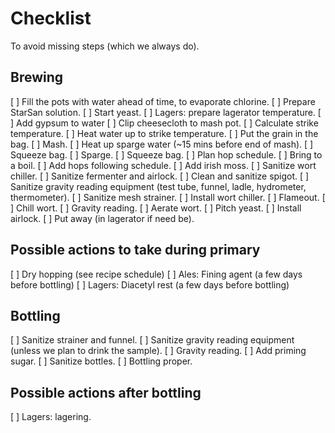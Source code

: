 # Checklist

To avoid missing steps (which we always do).

## Brewing
[ ] Fill the pots with water ahead of time, to evaporate chlorine.
[ ] Prepare StarSan solution.
[ ] Start yeast.
[ ] Lagers: prepare lagerator temperature.
[ ] Add gypsum to water
[ ] Clip cheesecloth to mash pot.
[ ] Calculate strike temperature.
[ ] Heat water up to strike temperature.
[ ] Put the grain in the bag.
[ ] Mash.
[ ] Heat up sparge water (~15 mins before end of mash).
[ ] Squeeze bag.
[ ] Sparge.
[ ] Squeeze bag.
[ ] Plan hop schedule.
[ ] Bring to a boil.
[ ] Add hops following schedule.
[ ] Add irish moss.
[ ] Sanitize wort chiller.
[ ] Sanitize fermenter and airlock.
[ ] Clean and sanitize spigot.
[ ] Sanitize gravity reading equipment (test tube, funnel, ladle, hydrometer, thermometer).
[ ] Sanitize mesh strainer.
[ ] Install wort chiller.
[ ] Flameout.
[ ] Chill wort.
[ ] Gravity reading.
[ ] Aerate wort.
[ ] Pitch yeast.
[ ] Install airlock.
[ ] Put away (in lagerator if need be).

## Possible actions to take during primary
[ ] Dry hopping (see recipe schedule)
[ ] Ales: Fining agent (a few days before bottling)
[ ] Lagers: Diacetyl rest (a few days before bottling)

## Bottling
[ ] Sanitize strainer and funnel.
[ ] Sanitize gravity reading equipment (unless we plan to drink the sample).
[ ] Gravity reading.
[ ] Add priming sugar.
[ ] Sanitize bottles.
[ ] Bottling proper.

## Possible actions after bottling
[ ] Lagers: lagering.
